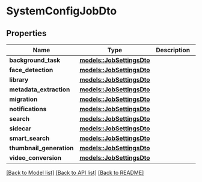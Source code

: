 # SystemConfigJobDto

## Properties

Name | Type | Description | Notes
------------ | ------------- | ------------- | -------------
**background_task** | [**models::JobSettingsDto**](JobSettingsDto.md) |  | 
**face_detection** | [**models::JobSettingsDto**](JobSettingsDto.md) |  | 
**library** | [**models::JobSettingsDto**](JobSettingsDto.md) |  | 
**metadata_extraction** | [**models::JobSettingsDto**](JobSettingsDto.md) |  | 
**migration** | [**models::JobSettingsDto**](JobSettingsDto.md) |  | 
**notifications** | [**models::JobSettingsDto**](JobSettingsDto.md) |  | 
**search** | [**models::JobSettingsDto**](JobSettingsDto.md) |  | 
**sidecar** | [**models::JobSettingsDto**](JobSettingsDto.md) |  | 
**smart_search** | [**models::JobSettingsDto**](JobSettingsDto.md) |  | 
**thumbnail_generation** | [**models::JobSettingsDto**](JobSettingsDto.md) |  | 
**video_conversion** | [**models::JobSettingsDto**](JobSettingsDto.md) |  | 

[[Back to Model list]](../README.md#documentation-for-models) [[Back to API list]](../README.md#documentation-for-api-endpoints) [[Back to README]](../README.md)


